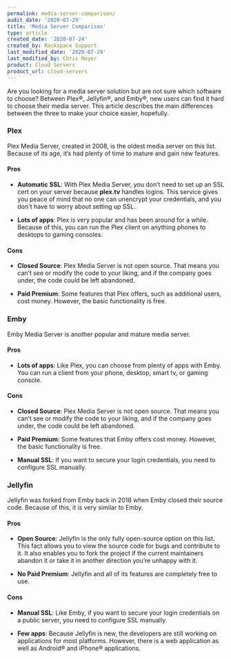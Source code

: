 ```yaml
---
permalink: media-server-comparison/
audit_date: '2020-07-29'
title: 'Media Server Comparison'
type: article
created_date: '2020-07-24'
created_by: Rackspace Support
last_modified_date: '2020-07-29'
last_modified_by: Chris Moyer
product: Cloud Servers
product_url: cloud-servers
---
```


Are you looking for a media server solution but are not sure which software to choose? Between Plex&reg;,
Jellyfin&reg;, and Emby&reg;, new users can find it hard to choose their media server. This article describes
the main differences between the three to make your choice easier, hopefully.

### Plex

Plex Media Server, created in 2008, is the oldest media server on this list. Because of its age, it’s had
plenty of time to mature and gain new features.

#### Pros

- **Automatic SSL**: With Plex Media Server, you don’t need to set up an SSL cert on your server because
  **plex.tv** handles logins. This service gives you peace of mind that no one can unencrypt your credentials,
  and you don't have to worry about setting up SSL.

- **Lots of apps**: Plex is very popular and has been around for a while. Because of this, you can run the Plex
  client on anything phones to desktops to gaming consoles.

#### Cons

- **Closed Source**: Plex Media Server is not open source. That means you can’t see or modify the code to your
  liking, and if the company goes under, the code could be left abandoned.

- **Paid Premium**: Some features that Plex offers, such as additional users, cost money. However, the basic
  functionality is free.

### Emby

Emby Media Server is another popular and mature media server.

#### Pros

- **Lots of apps**: Like Plex, you can choose from plenty of apps with Emby. You can run a client from your phone,
  desktop, smart tv, or gaming console.

#### Cons

- **Closed Source**: Plex Media Server is not open source. That means you can’t see or modify the code to your
  liking, and if the company goes under, the code could be left abandoned.

- **Paid Premium**: Some features that Emby offers cost money. However, the basic functionality is free.

- **Manual SSL**: If you want to secure your login credentials, you need to configure SSL manually.

### Jellyfin

Jellyfin was forked from Emby back in 2018 when Emby closed their source code. Because of this, it is very similar
to Emby.

#### Pros

- **Open Source**: Jellyfin is the only fully open-source option on this list. This fact allows you to view the source
  code for bugs and contribute to it. It also enables you to fork the project if the current maintainers abandon it or
  take it in another direction you’re unhappy with it.

- **No Paid Premium**: Jellyfin and all of its features are completely free to use.

#### Cons

- **Manual SSL**: Like Emby, if you want to secure your login credentials on a public server, you need to configure SSL
  manually.

- **Few apps**: Because Jellyfin is new, the developers are still working on applications for most platforms. However,
  there is a web application as well as Android&reg; and iPhone&reg; applications.
